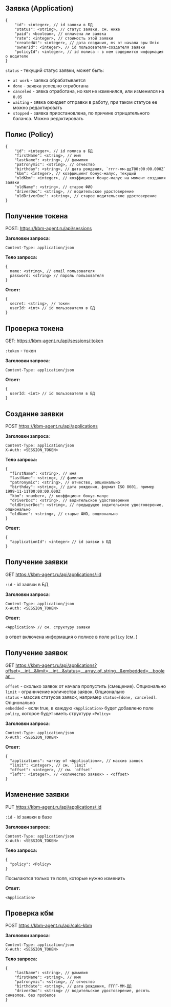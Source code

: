 ## Заявка (Application)

```JS
{
    "id": <integer>, // id заявки в БД
    "status": <string>, // статус заявки, см. ниже
    "paid": <boolean>, // оплачена ли заявка
    "rate": <integer>, // стоимость этой заявки
    "createdAt": <integer>, // дата создания, ms от начала эры Unix
    "ownerId": <integer>, // id пользователя-создателя заявки
    "policyId": <integer>, // id полиса - в нем содержится информация о водителе
}
```

`status` - текущий статус заявки, может быть:
 - `at work` - заявка обрабатывается
 - `done` - заявка успешно отработана
 - `canceled` - зявка отработана, но `КБМ` не изменился, или изменился на `0.05`
 - `waiting` - зявка ожидает отправки в работу, при таком статусе ее можно редактировать
 - `stopped` - заявка приостановлена, по причине отрицательного баланса. Можно редактировать


 ## Полис (Policy)

 ```JS
 {
     "id": <integer>, // id полиса в БД
     "firstName": <string>, // имя
     "lastName": <string>, // фамилия
     "patronymic": <string>, // отчество
     "birthday": <string>, // дата рождения, `гггг-мм-ддT00:00:00.000Z`
     "kbm": <integer>, // коэффициент бонус-малус, текущий
     "oldKbm": <integer>, // коэффициент бонус-малус на момент создания заявки
     "oldName": <string>, // старое ФИО
     "driverDoc": <string>, // водительское удостоверение
     "oldDriverDoc": <string>, // старое водительское удостоверение
 }
 ```

## Получение токена

POST: https://kbm-agent.ru/api/sessions

__Заголовки запроса__:
```
Content-Type: application/json
```

__Тело запроса:__
```JS
{
  name: <string>, // email пользователя
  password: <string> // пароль пользователя
}
```

__Ответ:__
```JS
{
  secret: <string>, // токен
  userId: <int> // id пользователя в БД
}
```

## Проверка токена

GET: https://kbm-agent.ru/api/sessions/:token

`:token` - токен

__Заголовки запроса__:
```
Content-Type: application/json
```

__Ответ:__
```JS
{
  userId: <int> // id пользователя в БД
}
```


## Создание заявки

POST https://kbm-agent.ru/api/applications

__Заголовки запроса__:
```
Content-Type: application/json
X-Auth: <SESSION_TOKEN>
```

__Тело запроса:__
```JS
{
  "firstName": <string>, // имя
  "lastName": <string>, // фамилия
  "patronymic": <string>, // отчество, опционально
  "birthday": <string>, // дата рождения, формат ISO 8601, пример 1999-11-11T00:00:00.000Z
  "kbm": <number>, // коэффициент бонус-малус
  "driverDoc": <string>, // водительское удостоверение
  "oldDriverDoc": <string>, // предыдущее водительское удостоверение, опционально
  "oldName": <string>, // старые ФИО, опционально
}
```

__Ответ:__
```JS
{
  "applicationId": <integer> // id заявки в БД
}
```

## Получение заявки

GET https://kbm-agent.ru/api/applications/:id

`:id` - id заявки в БД

__Заголовки запроса__:
```
Content-Type: application/json
X-Auth: <SESSION_TOKEN>
```

__Ответ:__
```JS
<Application> // см. структуру заявки
```
в ответ включена информация о полисе в поле `policy` (см. <Policy>)

## Получение заявок

GET https://kbm-agent.ru/api/applications?offset=__int__&limit=__int__&status=__array_of_string__&embedded=__boolean__

`offset` - сколько заявок от начала пропустить (смещение). Опционально  
`limit` - ограничение количества заявок. Опционально  
`status` - массив статусов заявок, например `status=[done, canceled]`. Опционально  
`embedded` - если true, в каждую `<Application>` будет добавлено поле `policy`, которое будет иметь структуру `<Policy>`

__Заголовки запроса__:
```
Content-Type: application/json
X-Auth: <SESSION_TOKEN>
```

__Ответ:__

```JS
{
  "applications": <array of <Application>>, // массив заявок
  "limit": <integer>, // см. `limit`
  "offset": <integer>, // см. `offset`
  "left": <integer>, // <количество заявок> - <offset>
}
```

## Изменение заявки

PUT https://kbm-agent.ru/api/applications/:id

`:id` - id заявки в базе

__Заголовки запроса__:
```
Content-Type: application/json
X-Auth: <SESSION_TOKEN>
```

__Тело запроса:__
```JS
{
  "policy": <Policy>
}
```

Посылаются только те поля, которые нужно изменить

__Ответ:__
```JS
<Application>
```

## Проверка кбм

POST https://kbm-agent.ru/api/calc-kbm

__Заголовки запроса__:
```
Content-Type: application/json
X-Auth: <SESSION_TOKEN>
```

__Тело запроса:__
```JS
{
    "lastName": <string>, // фамилия
    "firstName": <string>, // имя
    "patronymic": <string>, // отчество
    "birthdate": <string>, // дата рождения, ГГГГ-ММ-ДД
    "driverDoc": <string> // водительское удостоверение, десять символов, без пробелов
}
```
